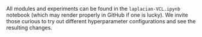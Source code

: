 All modules and experiments can be found in the `laplacian-VCL.ipynb` notebook (which may render properly in GitHub if one is lucky).
We invite those curious to try out different hyperparameter configurations and see the resulting changes.
